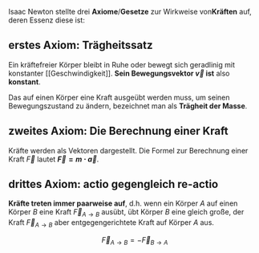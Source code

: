 Isaac Newton stellte drei **Axiome**/**Gesetze** zur Wirkweise von**Kräften** auf, deren Essenz diese ist:

## erstes Axiom: Trägheitssatz

Ein kräftefreier Körper bleibt in Ruhe oder bewegt sich geradlinig mit konstanter [[Geschwindigkeit]]. **Sein Bewegungsvektor $\vec{v}$ ist** also **konstant**.

Das auf einen Körper eine Kraft ausgeübt werden muss, um seinen Bewegungszustand zu ändern, bezeichnet man als **Trägheit der Masse**.

## zweites Axiom: Die Berechnung einer Kraft

Kräfte werden als Vektoren dargestellt. Die Formel zur Berechnung einer Kraft $\vec{F}$ lautet **$\vec{F} = m \cdot \vec{a}$**.

## drittes Axiom: actio gegengleich re-actio

**Kräfte treten immer paarweise auf**, d.h. wenn ein Körper $A$  auf einen Körper $B$ eine Kraft $\vec{F}_{A \rightarrow B}$ ausübt, übt Körper $B$ eine gleich große, der Kraft $\vec{F}_{A \rightarrow B}$ aber entgegengerichtete Kraft auf Körper $A$ aus.

$$
\vec{F}_{A \rightarrow B} = -\vec{F}_{B \rightarrow A}
$$